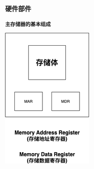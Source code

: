 ## 硬件部件

### 主存储器的基本组成

![](https://github.com/Ricolxwz/Computer-Organization/blob/main/Computer-Organization%20WD/Computer%20system%20overview/IMG/Main%20memory1.png)